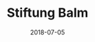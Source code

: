 ﻿---
title:          "Stiftung Balm"
date:           "2018-07-05"
draft:          false
robotsExclude:  true
forceNowrap:    false
---
